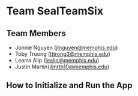# Team SealTeamSix

## Team Members

- Jonnie Nguyen (<jlnguyen@memphis.edu>)
- Toby Truong (<tttrong3@memphis.edu>)
- Learra Alip (<lealip@memphis.edu>)
- Justin Martin(<jlmrtn10@memphis.edu>)

## How to Initialize and Run the App
